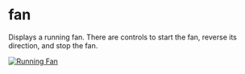 # fan

Displays a running fan. There are controls to start the fan, reverse its direction, and stop the fan.

[![Running Fan](https://img.youtube.com/vi/ebmOYaW3RCA/0.jpg)](https://youtu.be/ebmOYaW3RCA)
